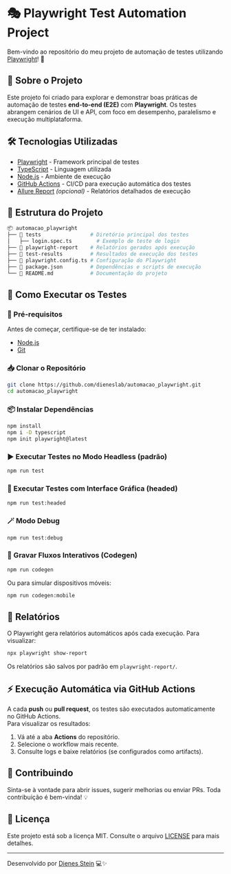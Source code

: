 # 🎭 Playwright Test Automation Project

Bem-vindo ao repositório do meu projeto de automação de testes utilizando [Playwright](https://playwright.dev/)! 🚀

## 📌 Sobre o Projeto

Este projeto foi criado para explorar e demonstrar boas práticas de automação de testes **end-to-end (E2E)** com **Playwright**.
Os testes abrangem cenários de UI e API, com foco em desempenho, paralelismo e execução multiplataforma.

## 🛠️ Tecnologias Utilizadas

-   [Playwright](https://playwright.dev/) - Framework principal de testes
-   [TypeScript](https://www.typescriptlang.org/) - Linguagem utilizada
-   [Node.js](https://nodejs.org/) - Ambiente de execução
-   [GitHub Actions](https://github.com/features/actions) - CI/CD para execução automática dos testes
-   [Allure Report](https://docs.qameta.io/allure/) *(opcional)* - Relatórios detalhados de execução

## 📂 Estrutura do Projeto

``` sh
📦 automacao_playwright
├── 📂 tests                # Diretório principal dos testes
│   ├── login.spec.ts        # Exemplo de teste de login
├── 📂 playwright-report    # Relatórios gerados após execução
├── 📂 test-results         # Resultados de execução dos testes
├── 📜 playwright.config.ts # Configuração do Playwright
├── 📜 package.json         # Dependências e scripts de execução
└── 📜 README.md            # Documentação do projeto
```

## 🚀 Como Executar os Testes

### 🔧 Pré-requisitos

Antes de começar, certifique-se de ter instalado:

-   [Node.js](https://nodejs.org/en/)
-   [Git](https://git-scm.com/)

### 📥 Clonar o Repositório

``` sh
git clone https://github.com/dieneslab/automacao_playwright.git
cd automacao_playwright
```

### 📦 Instalar Dependências

``` sh
npm install
npm i -D typescript
npm init playwright@latest
```

### ▶️ Executar Testes no Modo Headless (padrão)

``` sh
npm run test
```

### 🧭 Executar Testes com Interface Gráfica (headed)

``` sh
npm run test:headed
```

### 🪄 Modo Debug

``` sh
npm run test:debug
```

### 📱 Gravar Fluxos Interativos (Codegen)

``` sh
npm run codegen
```

Ou para simular dispositivos móveis:

``` sh
npm run codegen:mobile
```

## 🧾 Relatórios

O Playwright gera relatórios automáticos após cada execução.
Para visualizar:

``` sh
npx playwright show-report
```

Os relatórios são salvos por padrão em `playwright-report/`.

## ⚡ Execução Automática via GitHub Actions

A cada **push** ou **pull request**, os testes são executados
automaticamente no GitHub Actions.\
Para visualizar os resultados:

1.  Vá até a aba **Actions** do repositório.
2.  Selecione o workflow mais recente.
3.  Consulte logs e baixe relatórios (se configurados como artifacts).

## 🤝 Contribuindo

Sinta-se à vontade para abrir issues, sugerir melhorias ou enviar PRs.
Toda contribuição é bem-vinda! 💡

## 📄 Licença

Este projeto está sob a licença MIT. Consulte o arquivo
[LICENSE](LICENSE) para mais detalhes.

------------------------------------------------------------------------

Desenvolvido por [Dienes Stein](https://github.com/dieneslab) 💻✨
